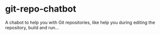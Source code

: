 # git-repo-chatbot
A chabot to help you with Git repositories, like help you during editing the repository, build and run...
